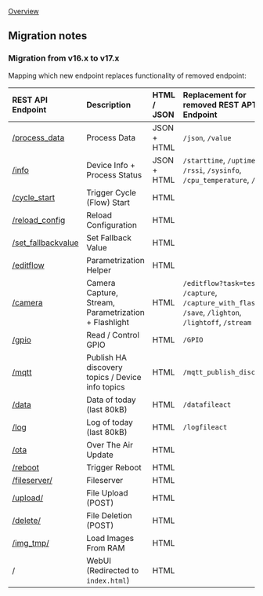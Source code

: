[Overview](_OVERVIEW.md)

## Migration notes

### Migration from v16.x to v17.x

Mapping which new endpoint replaces functionality of removed endpoint:

| REST API Endpoint                    | Description                                        | HTML / JSON | Replacement for removed REST APT Endpoint      
|:-------------------------------------|:---------------------------------------------------|:------------|:-----------
| [/process_data](process_data.md)     | Process Data                                       | JSON + HTML | `/json`, `/value` 
| [/info](info.md)                     | Device Info + Process Status                       | JSON + HTML | `/starttime`, `/uptime`, `/rssi`, `/sysinfo`, `/cpu_temperature`, `/heap` 
| [/cycle_start](cycle_start.md)       | Trigger Cycle (Flow) Start                         | HTML        | 
| [/reload_config](reload_config.md)   | Reload Configuration                               | HTML        | 
| [/set_fallbackvalue](set_fallbackvalue.md) | Set Fallback Value                           | HTML        | 
| [/editflow](editflow.md)             | Parametrization Helper                             | HTML        |
| [/camera](camera.md)                 | Camera Capture, Stream, Parametrization + Flashlight| HTML       | `/editflow?task=test_take`, `/capture`, `/capture_with_flashlight`, `/save`, `/lighton`, `/lightoff`, `/stream`
| [/gpio](gpio.md)                     | Read / Control GPIO                                | HTML        | `/GPIO`
| [/mqtt](mqtt.md)                     | Publish HA discovery topics / Device info topics   | HTML        | `/mqtt_publish_discovery`
| [/data](data.md)                     | Data of today (last 80kB)                          | HTML        | `/datafileact`
| [/log](log.md)                       | Log of today (last 80kB)                           | HTML        | `/logfileact`
| [/ota](ota.md)                       | Over The Air Update                                | HTML        | 
| [/reboot](reboot.md)                 | Trigger Reboot                                     | HTML        | 
| [/fileserver/](fileserver.md)        | Fileserver                                         | HTML        | 
| [/upload/](upload.md)                | File Upload (POST)                                 | HTML        | 
| [/delete/](delete.md)                | File Deletion (POST)                               | HTML        | 
| [/img_tmp/](img_tmp.md)              | Load Images From RAM                               | HTML        | 
| /                                    | WebUI (Redirected to `index.html`)                 | HTML        | 

